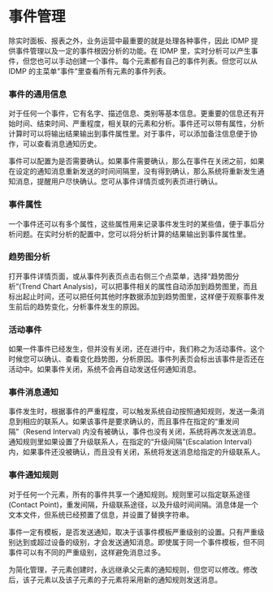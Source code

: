 # 事件管理

除实时面板、报表之外，业务运营中最重要的就是处理各种事件，因此 IDMP 提供事件管理以及一定的事件根因分析的功能。在 IDMP 里，实时分析可以产生事件，但您也可以手动创建一个事件。每个元素都有自己的事件列表。但您可以从 IDMP 的主菜单"事件”里查看所有元素的事件列表。

### 事件的通用信息

对于任何一个事件，它有名字、描述信息、类别等基本信息。更重要的信息还有开始时间、结束时间、严重程度，相关联的元素和分析。事件还可以带有属性，分析计算时可以将输出结果输出到事件属性里。对于事件，可以添加备注信息便于协作，可以查看消息通知历史。

事件可以配置为是否需要确认。如果事件需要确认，那么在事件在关闭之前，如果在设定的通知消息重新发送的时间间隔里，没有得到确认，那么系统将重新发生通知消息，提醒用户尽快确认。您可从事件详情页或列表页进行确认。

### 事件属性

一个事件还可以有多个属性，这些属性用来记录事件发生时的某些值，便于事后分析问题。在实时分析的配置中，您可以将分析计算的结果输出到事件属性里。

### 趋势图分析

打开事件详情页面，或从事件列表页点击右侧三个点菜单，选择“趋势图分析”(Trend Chart Analysis)，可以把事件相关的属性自动添加到趋势图里，而且标出起止时间，还可以把任何其他时序数据添加到趋势图里，这样便于观察事件发生前后的趋势变化，分析事件发生的原因。

### 活动事件

如果一件事件已经发生，但并没有关闭，还在进行中，我们称之为活动事件。这个时候您可以确认、查看变化趋势图，分析原因。事件列表页会标出该事件是否还在活动中。如果事件关闭，系统不会再自动发送任何通知消息。

### 事件消息通知

事件发生时，根据事件的严重程度，可以触发系统自动按照通知规则，发送一条消息到相应的联系人。如果该事件是要求确认的，而且事件在指定的“重发间隔”（Resend Interval) 内没有被确认，事件也没有关闭，系统将再次发送消息。通知规则里如果设置了升级联系人，在指定的“升级间隔”(Escalation Interval) 内，如果事件还没被确认，而且没有关闭，系统将发送消息给指定的升级联系人。

### 事件通知规则

对于任何一个元素，所有的事件共享一个通知规则。规则里可以指定联系途径 (Contact Point)，重发间隔，升级联系途径，以及升级时间间隔。消息体是一个文本文件，但系统已经预置了信息，并设置了替换字符串。

事件一定有模板，是否发送通知，取决于该事件模板严重级别的设置。只有严重级别达到或超过设备的级别，才会发送通知消息。即使属于同一个事件模板，但不同事件可以有不同的严重级别，这样避免消息过多。

为简化管理，子元素创建时，永远继承父元素的通知规则，但您可以修改。修改后，该子元素以及该子元素的子元素将采用新的通知规则发送消息。

